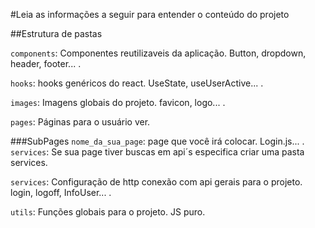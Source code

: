 #Leia as informações a seguir para entender o conteúdo do projeto

##Estrutura de pastas

`components`: Componentes reutilizaveis da aplicação. Button, dropdown, header, footer... .

`hooks`: hooks genéricos do react. UseState, useUserActive... .

`images`: Imagens globais do projeto. favicon, logo... .

`pages`: Páginas para o usuário ver.

###SubPages
`nome_da_sua_page`: page que você irá colocar. Login.js... .
`services`: Se sua page tiver buscas em api´s especifica criar uma pasta services.

`services`: Configuração de http conexão com api gerais para o projeto. login, logoff, InfoUser... .

`utils`: Funções globais para o projeto. JS puro.